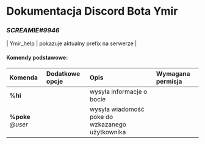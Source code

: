 # Dokumentacja Discord Bota Ymir
### ***SCREAMIE#9946***

| Ymir_help | pokazuje aktualny prefix na serwerze |

#### Komendy podstawowe:  

| Komenda | Dodatkowe opcje | Opis | Wymagana permisja |
| :--- | :--- |:--- | :--- |
| **%hi** | | wysyła informacje o bocie | |
| **%poke** *@user* | | wysyła wiadomość poke do wzkazanego użytkownika | |
